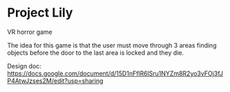 # Project Lily
VR horror game

The idea for this game is that the user must move through 3 areas finding objects before the door to the last area is locked and they die.

Design doc: https://docs.google.com/document/d/15D1nFflR6lSru1NYZm8R2yo3vFOj3fJP4AtwJzses2M/edit?usp=sharing
